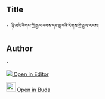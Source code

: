 ## Title
	- ཉི་མའི་རིགས་ཀྱི་རྒྱལ་རབས་དང་ཟླ་བའི་རིགས་ཀྱི་རྒྱལ་རབས། 

## Author
	- 



[<img src="https://img.icons8.com/color/25/000000/edit-property.png"> Open in Editor](http://editor.openpecha.org/P004599)

[<img width="25" src="https://library.bdrc.io/icons/BUDA-small.svg"> Open in Buda](https://library.bdrc.io/show/bdr:IE0OPP004599)
